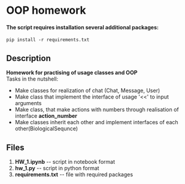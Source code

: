 # OOP homework  

#### The script requires installation several additional packages:  
```
pip install -r requirements.txt  
```

## Description  

**Homework for practising of usage classes and OOP**  
Tasks in the nutshell:  
- Make classes for realization of chat (Chat, Message, User)
- Make class that implement the interface of usage '<<' to input arguments 
- Make class, that make actions with numbers through realisation of interface **action_number**
- Make classes inherit each other and implement interfaces of each other(BiologicalSequnce)

## Files  

1) **HW_1.ipynb**  -- script in notebook format  
2) **hw_1.py**  -- script in python format  
3) **requirements.txt** -- file with required packages  

